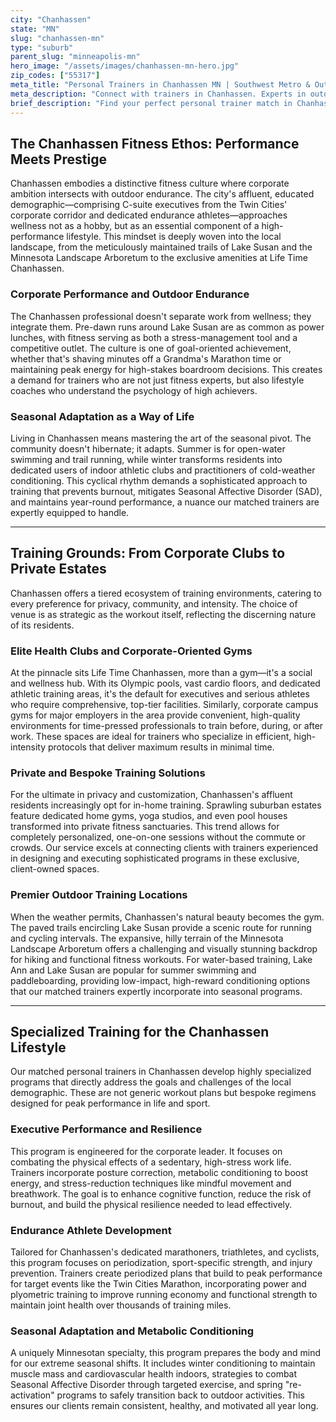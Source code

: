 ```yaml
---
city: "Chanhassen"
state: "MN"
slug: "chanhassen-mn"
type: "suburb"
parent_slug: "minneapolis-mn"
hero_image: "/assets/images/chanhassen-mn-hero.jpg"
zip_codes: ["55317"]
meta_title: "Personal Trainers in Chanhassen MN | Southwest Metro & Outdoor Activity Fitness"
meta_description: "Connect with trainers in Chanhassen. Experts in outdoor recreation, family wellness, and accessible community recreation centers."
brief_description: "Find your perfect personal trainer match in Chanhassen, MN. Our elite service connects busy corporate executives, dedicated endurance athletes, and high-income professionals with certified trainers who understand the unique demands of the Twin Cities' affluent western suburbs. Whether you need high-performance training for marathon season, executive stress management workouts, or seasonal adaptation programs for Minnesota's climate, we match you with specialists who deliver results. Stop wasting time with generic fitness solutions. Get a personalized trainer match today and achieve your peak physical and mental performance in Chanhassen's active community."
---
```

## The Chanhassen Fitness Ethos: Performance Meets Prestige

Chanhassen embodies a distinctive fitness culture where corporate ambition intersects with outdoor endurance. The city's affluent, educated demographic—comprising C-suite executives from the Twin Cities' corporate corridor and dedicated endurance athletes—approaches wellness not as a hobby, but as an essential component of a high-performance lifestyle. This mindset is deeply woven into the local landscape, from the meticulously maintained trails of Lake Susan and the Minnesota Landscape Arboretum to the exclusive amenities at Life Time Chanhassen.

### Corporate Performance and Outdoor Endurance

The Chanhassen professional doesn't separate work from wellness; they integrate them. Pre-dawn runs around Lake Susan are as common as power lunches, with fitness serving as both a stress-management tool and a competitive outlet. The culture is one of goal-oriented achievement, whether that's shaving minutes off a Grandma's Marathon time or maintaining peak energy for high-stakes boardroom decisions. This creates a demand for trainers who are not just fitness experts, but also lifestyle coaches who understand the psychology of high achievers.

### Seasonal Adaptation as a Way of Life

Living in Chanhassen means mastering the art of the seasonal pivot. The community doesn't hibernate; it adapts. Summer is for open-water swimming and trail running, while winter transforms residents into dedicated users of indoor athletic clubs and practitioners of cold-weather conditioning. This cyclical rhythm demands a sophisticated approach to training that prevents burnout, mitigates Seasonal Affective Disorder (SAD), and maintains year-round performance, a nuance our matched trainers are expertly equipped to handle.

---

## Training Grounds: From Corporate Clubs to Private Estates

Chanhassen offers a tiered ecosystem of training environments, catering to every preference for privacy, community, and intensity. The choice of venue is as strategic as the workout itself, reflecting the discerning nature of its residents.

### Elite Health Clubs and Corporate-Oriented Gyms

At the pinnacle sits Life Time Chanhassen, more than a gym—it's a social and wellness hub. With its Olympic pools, vast cardio floors, and dedicated athletic training areas, it's the default for executives and serious athletes who require comprehensive, top-tier facilities. Similarly, corporate campus gyms for major employers in the area provide convenient, high-quality environments for time-pressed professionals to train before, during, or after work. These spaces are ideal for trainers who specialize in efficient, high-intensity protocols that deliver maximum results in minimal time.

### Private and Bespoke Training Solutions

For the ultimate in privacy and customization, Chanhassen's affluent residents increasingly opt for in-home training. Sprawling suburban estates feature dedicated home gyms, yoga studios, and even pool houses transformed into private fitness sanctuaries. This trend allows for completely personalized, one-on-one sessions without the commute or crowds. Our service excels at connecting clients with trainers experienced in designing and executing sophisticated programs in these exclusive, client-owned spaces.

### Premier Outdoor Training Locations

When the weather permits, Chanhassen's natural beauty becomes the gym. The paved trails encircling Lake Susan provide a scenic route for running and cycling intervals. The expansive, hilly terrain of the Minnesota Landscape Arboretum offers a challenging and visually stunning backdrop for hiking and functional fitness workouts. For water-based training, Lake Ann and Lake Susan are popular for summer swimming and paddleboarding, providing low-impact, high-reward conditioning options that our matched trainers expertly incorporate into seasonal programs.

---

## Specialized Training for the Chanhassen Lifestyle

Our matched personal trainers in Chanhassen develop highly specialized programs that directly address the goals and challenges of the local demographic. These are not generic workout plans but bespoke regimens designed for peak performance in life and sport.

### Executive Performance and Resilience

This program is engineered for the corporate leader. It focuses on combating the physical effects of a sedentary, high-stress work life. Trainers incorporate posture correction, metabolic conditioning to boost energy, and stress-reduction techniques like mindful movement and breathwork. The goal is to enhance cognitive function, reduce the risk of burnout, and build the physical resilience needed to lead effectively.

### Endurance Athlete Development

Tailored for Chanhassen's dedicated marathoners, triathletes, and cyclists, this program focuses on periodization, sport-specific strength, and injury prevention. Trainers create periodized plans that build to peak performance for target events like the Twin Cities Marathon, incorporating power and plyometric training to improve running economy and functional strength to maintain joint health over thousands of training miles.

### Seasonal Adaptation and Metabolic Conditioning

A uniquely Minnesotan specialty, this program prepares the body and mind for our extreme seasonal shifts. It includes winter conditioning to maintain muscle mass and cardiovascular health indoors, strategies to combat Seasonal Affective Disorder through targeted exercise, and spring "re-activation" programs to safely transition back to outdoor activities. This ensures our clients remain consistent, healthy, and motivated all year long.